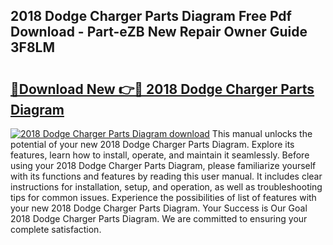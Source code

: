 ## 2018 Dodge Charger Parts Diagram Free Pdf Download - Part-eZB New Repair Owner Guide 3F8LM

# <h2><a href="http://dfig1d.blite.top/?on=2018+Dodge+Charger+Parts+Diagram">🔗Download New 👉🔴 2018 Dodge Charger Parts Diagram</a></h2>

[![2018 Dodge Charger Parts Diagram download](https://i.imgur.com/lujVjoI.png)](http://dfig1d.blite.top/?on=2018+Dodge+Charger+Parts+Diagram)
This manual unlocks the potential of your new 2018 Dodge Charger Parts Diagram. Explore its features, learn how to install, operate, and maintain it seamlessly. Before using your 2018 Dodge Charger Parts Diagram, please familiarize yourself with its functions and features by reading this user manual. It includes clear instructions for installation, setup, and operation, as well as troubleshooting tips for common issues. Experience the possibilities of list of features with your new 2018 Dodge Charger Parts Diagram. Your Success is Our Goal 2018 Dodge Charger Parts Diagram. We are committed to ensuring your complete satisfaction.
